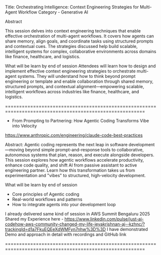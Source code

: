 

Title: Orchestrating Intelligence: Context Engineering Strategies for Multi-Agent Workflow
Category - Generative AI

Abstract

This session delves into context engineering techniques that enable effective orchestration of multi-agent workflows. It covers how agents can share memory, align goals, and coordinate tasks using structured prompts and contextual cues. The strategies discussed help build scalable, intelligent systems for complex, collaborative environments across domains like finance, healthcare, and logistics.


What will be learn by end of session
Attendees will learn how to design and implement effective context engineering strategies to orchestrate multi-agent systems. They will understand how to think beyond prompt engineering or template and enable collaboration through shared memory, structured prompts, and contextual alignment—empowering scalable, intelligent workflows across industries like finance, healthcare, and logistics.



========================================================================================================

 - From Prompting to Partnering: How Agentic Coding Transforms Vibe into Velocity

https://www.anthropic.com/engineering/claude-code-best-practices

Abstract: Agentic coding represents the next leap in software development—moving beyond simple prompt-and-response tools to collaborative, autonomous systems that plan, reason, and execute alongside developers. This session explores how agentic workflows accelerate productivity, enhance code quality, and shift AI from passive assistant to active engineering partner. Learn how this transformation takes us from experimentation and "vibes" to structured, high-velocity development.

What will be learn by end of session
* Core principles of Agentic coding
* Real-world workflows and patterns
* How to integrate agents into your development loop

I already delivered same kind of session in AWS Summit Bengaluru 2025 
Shared my Experience here - https://www.linkedin.com/pulse/just-ai-codehow-aws-community-changed-my-life-jeyakrishnan-aj--kzhnc/?trackingId=d1a7FkuEQEeXdWMFyn7nhw%3D%3D 
I have demonstrated Demo and approach in detail with recordings and GitHub link


========================================================================================================

